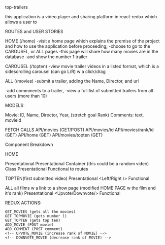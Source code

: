 top-trailers 

this application is a video player and sharing platform in react-redux which allows a user to 

ROUTES and USER STORIES

HOME (/home)
-visit a home page which explains the premise of the project and how to use the application before proceeding, 
-choose to go to the CAROUSEL, or ALL pages
-this page will share how many movies are in the database 
-and show the number 1 trailer

CAROUSEL (/topten)
-view movie trailer videos in a listed format, which is a sidescrolling carousel (can go L/R) w a click/drag

ALL (/movies)
-submit a trailer, adding the Name, Director, and url
<!-- -up/down vote trailers in a top 10 list (only 10), -->
-add commments to a trailer, 
-view a full list of submitted trailers from all users (more than 10) 

MODELS:

Movie: ID, Name, Director, Year, (stretch goal Rank)
Comments: text, movieid


FETCH CALLS
API/movies (GET/POST)
API/movies/id
API/movies/rank/id (GET)
API/home (GET)
API/movies/topten (GET)

Component Breakdown

HOME

<Index/>
<App/>
    
<Home/>
    <Instructions /> Presentational
            <Banner /> Presentational
        <TopTrailer /> Container (this could be a random video)
            <Player /> Class
            <Text /> Presentational
        <Links /> Functional to routes

TOPTEN(first submitted video)
    <Carousel />
        <Player />
            <Banner /> Presentational
        <Left/Right /> Functional

ALL
    <List /> all films w a link to a show page (modified HOME PAGE w the film and it's rank)
        <Comments /> Presentational
        <Upvote/Downvote/> Functional

REDUX ACTIONS:

    GET_MOVIES (gets all the movies)
    GET_TOPMOVIE (gets number 1)
    GET_TOPTEN (gets top ten)
    ADD_MOVIE (POST movie)
    ADD_COMMENT (POST comment)
    <!-- UPVOTE_MOVIE (increase rank of MOVIE) -->
    <!-- DOWNVOTE_MOVIE (decrease rank of MOVIE) -->

